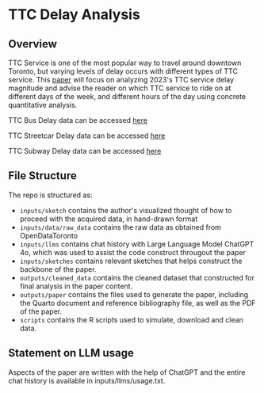 # TTC Delay Analysis

## Overview

TTC Service is one of the most popular way to travel around downtown Toronto, but varying levels of delay occurs with different types of TTC service. This [paper](https://github.com/Jingying-yu/ttc_delay/blob/main/outputs/paper/paper.pdf) will focus on analyzing 2023's TTC service delay magnitude and advise the reader on which TTC service to ride on at different days of the week, and different hours of the day using concrete quantitative analysis.

TTC Bus Delay data can be accessed [here](https://open.toronto.ca/dataset/ttc-bus-delay-data/)

TTC Streetcar Delay data can be accessed [here](https://open.toronto.ca/dataset/ttc-streetcar-delay-data/)

TTC Subway Delay data can be accessed [here](https://open.toronto.ca/dataset/ttc-subway-delay-data/)


## File Structure

The repo is structured as:

-   `inputs/sketch` contains the author's visualized thought of how to proceed with the acquired data, in hand-drawn format
-   `inputs/data/raw_data` contains the raw data as obtained from OpenDataToronto
-   `inputs/llms` contains chat history with Large Language Model ChatGPT 4o, which was used to assist the code construct througout the paper
-   `inputs/sketches` contains relevant sketches that helps construct the backbone of the paper.
-   `outputs/cleaned_data` contains the cleaned dataset that constructed for final analysis in the paper content.
-   `outputs/paper` contains the files used to generate the paper, including the Quarto document and reference bibliography file, as well as the PDF of the paper.
-   `scripts` contains the R scripts used to simulate, download and clean data.

## Statement on LLM usage

Aspects of the paper are written with the help of ChatGPT and the entire chat history is available in inputs/llms/usage.txt.
